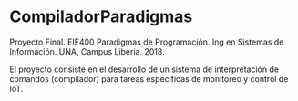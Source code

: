 # CompiladorParadigmas

Proyecto Final. EIF400 Paradigmas de Programación. Ing en Sistemas de Información. UNA, Campus Liberia. 2018.

El proyecto consiste en el desarrollo de un sistema de interpretación de comandos (compilador) para tareas específicas de monitoreo y control de IoT.
